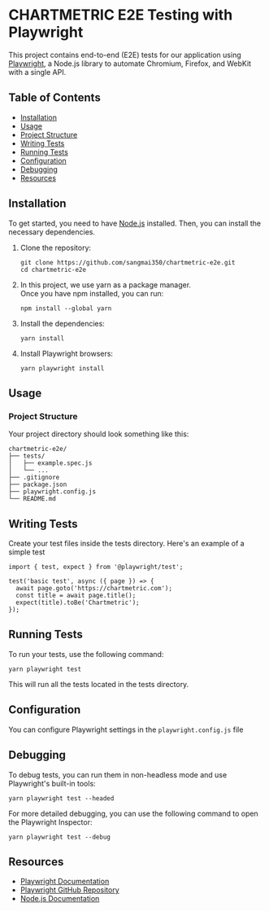 # CHARTMETRIC E2E Testing with Playwright

This project contains end-to-end (E2E) tests for our application using [Playwright](https://playwright.dev/), a Node.js library to automate Chromium, Firefox, and WebKit with a single API.

## Table of Contents
- [Installation](#installation)
- [Usage](#usage)
- [Project Structure](#project-structure)
- [Writing Tests](#writing-tests)
- [Running Tests](#running-tests)
- [Configuration](#configuration)
- [Debugging](#debugging)
- [Resources](#resources)

## Installation

To get started, you need to have [Node.js](https://nodejs.org/) installed. Then, you can install the necessary dependencies.

1. Clone the repository:
   ``` 
   git clone https://github.com/sangmai350/chartmetric-e2e.git
   cd chartmetric-e2e
   ```

2. In this project, we use yarn as a package manager.
    <br>
   Once you have npm installed, you can run:
    ```
    npm install --global yarn
    ```

3. Install the dependencies:
    ```
    yarn install
    ```

4. Install Playwright browsers:
    ```
    yarn playwright install
    ```

## Usage
### Project Structure
Your project directory should look something like this:
```
chartmetric-e2e/
├── tests/
│   ├── example.spec.js
│   └── ...
├── .gitignore
├── package.json
├── playwright.config.js
└── README.md
```

## Writing Tests
Create your test files inside the tests directory. Here's an example of a simple test 
```
import { test, expect } from '@playwright/test';

test('basic test', async ({ page }) => {
  await page.goto('https://chartmetric.com');
  const title = await page.title();
  expect(title).toBe('Chartmetric');
});
```

## Running Tests
To run your tests, use the following command:
```
yarn playwright test
```
This will run all the tests located in the tests directory.

## Configuration
You can configure Playwright settings in the `playwright.config.js` file

## Debugging
To debug tests, you can run them in non-headless mode and use Playwright's built-in tools:
```
yarn playwright test --headed
```
For more detailed debugging, you can use the following command to open the Playwright Inspector:
```
yarn playwright test --debug
```

## Resources
- [Playwright Documentation](https://playwright.dev/docs/intro)
- [Playwright GitHub Repository](https://github.com/microsoft/playwright)
- [Node.js Documentation](https://nodejs.org/docs/latest/api/)








